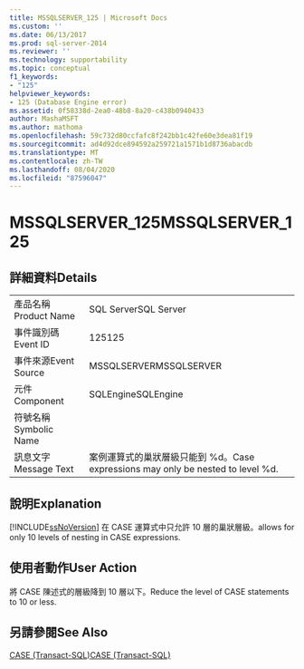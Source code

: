 ```yaml
---
title: MSSQLSERVER_125 | Microsoft Docs
ms.custom: ''
ms.date: 06/13/2017
ms.prod: sql-server-2014
ms.reviewer: ''
ms.technology: supportability
ms.topic: conceptual
f1_keywords:
- "125"
helpviewer_keywords:
- 125 (Database Engine error)
ms.assetid: 0f58338d-2ea0-48b8-8a20-c438b0940433
author: MashaMSFT
ms.author: mathoma
ms.openlocfilehash: 59c732d80ccfafc8f242bb1c42fe60e3dea81f19
ms.sourcegitcommit: ad4d92dce894592a259721a1571b1d8736abacdb
ms.translationtype: MT
ms.contentlocale: zh-TW
ms.lasthandoff: 08/04/2020
ms.locfileid: "87596047"
---
```

# <a name="mssqlserver_125"></a><span data-ttu-id="e9970-102">MSSQLSERVER_125</span><span class="sxs-lookup"><span data-stu-id="e9970-102">MSSQLSERVER_125</span></span>
    
## <a name="details"></a><span data-ttu-id="e9970-103">詳細資料</span><span class="sxs-lookup"><span data-stu-id="e9970-103">Details</span></span>  
  
|||  
|-|-|  
|<span data-ttu-id="e9970-104">產品名稱</span><span class="sxs-lookup"><span data-stu-id="e9970-104">Product Name</span></span>|<span data-ttu-id="e9970-105">SQL Server</span><span class="sxs-lookup"><span data-stu-id="e9970-105">SQL Server</span></span>|  
|<span data-ttu-id="e9970-106">事件識別碼</span><span class="sxs-lookup"><span data-stu-id="e9970-106">Event ID</span></span>|<span data-ttu-id="e9970-107">125</span><span class="sxs-lookup"><span data-stu-id="e9970-107">125</span></span>|  
|<span data-ttu-id="e9970-108">事件來源</span><span class="sxs-lookup"><span data-stu-id="e9970-108">Event Source</span></span>|<span data-ttu-id="e9970-109">MSSQLSERVER</span><span class="sxs-lookup"><span data-stu-id="e9970-109">MSSQLSERVER</span></span>|  
|<span data-ttu-id="e9970-110">元件</span><span class="sxs-lookup"><span data-stu-id="e9970-110">Component</span></span>|<span data-ttu-id="e9970-111">SQLEngine</span><span class="sxs-lookup"><span data-stu-id="e9970-111">SQLEngine</span></span>|  
|<span data-ttu-id="e9970-112">符號名稱</span><span class="sxs-lookup"><span data-stu-id="e9970-112">Symbolic Name</span></span>||  
|<span data-ttu-id="e9970-113">訊息文字</span><span class="sxs-lookup"><span data-stu-id="e9970-113">Message Text</span></span>|<span data-ttu-id="e9970-114">案例運算式的巢狀層級只能到 %d。</span><span class="sxs-lookup"><span data-stu-id="e9970-114">Case expressions may only be nested to level %d.</span></span>|  
  
## <a name="explanation"></a><span data-ttu-id="e9970-115">說明</span><span class="sxs-lookup"><span data-stu-id="e9970-115">Explanation</span></span>  
 [!INCLUDE[ssNoVersion](../../includes/ssnoversion-md.md)] <span data-ttu-id="e9970-116">在 CASE 運算式中只允許 10 層的巢狀層級。</span><span class="sxs-lookup"><span data-stu-id="e9970-116">allows for only 10 levels of nesting in CASE expressions.</span></span>  
  
## <a name="user-action"></a><span data-ttu-id="e9970-117">使用者動作</span><span class="sxs-lookup"><span data-stu-id="e9970-117">User Action</span></span>  
 <span data-ttu-id="e9970-118">將 CASE 陳述式的層級降到 10 層以下。</span><span class="sxs-lookup"><span data-stu-id="e9970-118">Reduce the level of CASE statements to 10 or less.</span></span>  
  
## <a name="see-also"></a><span data-ttu-id="e9970-119">另請參閱</span><span class="sxs-lookup"><span data-stu-id="e9970-119">See Also</span></span>  
 [<span data-ttu-id="e9970-120">CASE &#40;Transact-SQL&#41;</span><span class="sxs-lookup"><span data-stu-id="e9970-120">CASE &#40;Transact-SQL&#41;</span></span>](/sql/t-sql/language-elements/case-transact-sql)  
  
  
